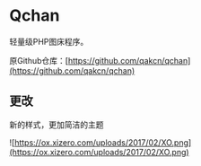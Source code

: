 Qchan
==========
轻量级PHP图床程序。

原Github仓库：[https://github.com/qakcn/qchan](https://github.com/qakcn/qchan)

## 更改

新的样式，更加简洁的主题

![https://ox.xizero.com/uploads/2017/02/XO.png](https://ox.xizero.com/uploads/2017/02/XO.png)